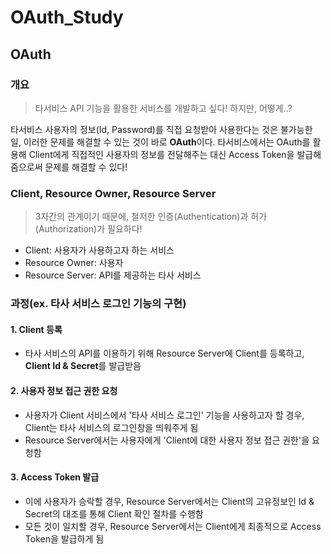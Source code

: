 # OAuth_Study

## OAuth

### 개요
>타서비스 API 기능을 활용한 서비스를 개발하고 싶다! 하지만, 어떻게..?

타서비스 사용자의 정보(Id, Password)를 직접 요청받아 사용한다는 것은 불가능한 일, 이러한 문제를 해결할 수 있는 것이 바로 **OAuth**이다. 타서비스에서는 OAuth를 활용해 Client에게 직접적인 사용자의 정보를 전달해주는 대신 Access Token을 발급해 줌으로써 문제를 해결할 수 있다!

### Client, Resource Owner, Resource Server
>3자간의 관계이기 때문에, 철저한 인증(Authentication)과 허가(Authorization)가 필요하다!

- Client: 사용자가 사용하고자 하는 서비스
- Resource Owner: 사용자
- Resource Server: API를 제공하는 타사 서비스

### 과정(ex. 타사 서비스 로그인 기능의 구현)

#### 1. Client 등록
- 타사 서비스의 API를 이용하기 위해 Resource Server에 Client를 등록하고, **Client Id & Secret**를 발급받음

#### 2. 사용자 정보 접근 권한 요청
- 사용자가 Client 서비스에서 '타사 서비스 로그인' 기능을 사용하고자 할 경우, Client는 타사 서비스의 로그인창을 띄워주게 됨
- Resource Server에서는 사용자에게 'Client에 대한 사용자 정보 접근 권한'을 요청함

#### 3. Access Token 발급
- 이에 사용자가 승락할 경우, Resource Server에서는 Client의 고유정보인 Id & Secret의 대조를 통해 Client 확인 절차를 수행함
- 모든 것이 일치할 경우, Resource Server에서는 Client에게 최종적으로 Access Token을 발급하게 됨
